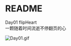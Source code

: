# README

Day01 flipHeart<br />一颗随着时间流逝不停翻页的心


![Day01.gif](https://cdn.nlark.com/yuque/0/2019/gif/176310/1547841159322-990fedb9-86f6-4b9d-941c-ca3d6039677e.gif#align=left&display=inline&height=617&linkTarget=_blank&name=Day01.gif&originHeight=617&originWidth=544&size=2238590&width=544)

